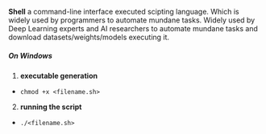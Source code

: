 **Shell** a command-line interface executed scipting language. Which is widely used by programmers to automate mundane tasks. Widely used by Deep Learning experts and AI researchers to automate mundane tasks and download datasets/weights/models executing it.

##### On Windows
1. **executable generation** 
- `chmod +x <filename.sh>`
2. **running the script**
- `./<filename.sh>`
